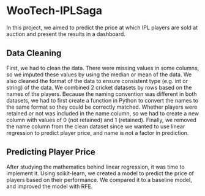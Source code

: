# WooTech-IPLSaga
In this project, we aimed to predict the price at which IPL players are sold at auction and present the results in a dashboard.

## Data Cleaning

First, we had to clean the data. There were missing values in some columns, so we imputed these values by using the median or mean of the data.
We also cleaned the format of the data to ensure consistent type (e.g. int or string) of the data.
We combined 2 cricket datasets by rows based on the names of the players. Because the naming convention was different in both datasets, we had to first create a function in Python to convert the names to the same format so they could be correctly matched. Whether players were retained or not was included in the name column, so we had to create a new column with values of 0 (not retained) and 1 (retained). Finally, we removed the name column from the clean dataset since we wanted to use linear regression to predict player price, and name is not a factor in prediction.

## Predicting Player Price

After studying the mathematics behind linear regression, it was time to implement it. Using scikit-learn, we created a model to predict the price of players based on their performance. We compared it to a baseline model, and improved the model with RFE.



